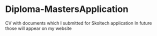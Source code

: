 # Diploma-MastersApplication
CV with documents which I submitted for Skoltech application
In future those will appear on my website
